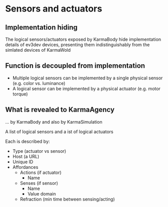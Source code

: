# Sensors and actuators

## Implementation hiding

The logical sensors/actuators exposed by KarmaBody hide implementation details of ev3dev devices, presenting them indistinguishably from the simlated devices of KarmaWold

## Function is decoupled from implementation

* Multiple logical sensors can be implemented by a single physical sensor (e.g. color vs. luminance)
* A logical sensor can be implemented by a physical actuator (e.g. motor torque)
  
## What is revealed to KarmaAgency

... by KarmaBody and also by KarmaSimulation

A list of logical sensors and a ist of logical actuators

Each is described by:

* Type (actuator vs sensor)
* Host (a URL)
* Unique ID
* Affordances
  * Actions (if actuator)
    * Name
  * Senses (if sensor)
    * Name
    * Value domain
  * Refraction (min time between sensing/acting)
